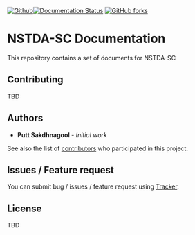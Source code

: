 [![Github](https://img.shields.io/badge/sources-github-green.svg)](https://github.com/puttsk/cuda-tutorial/)[![Documentation Status](https://readthedocs.org/projects/cuda-tutorial/badge/?version=latest)](https://cuda-tutorial.readthedocs.io/en/latest/?badge=latest)
 [![GitHub forks](https://img.shields.io/github/stars/puttsk/cuda-tutorial.svg?style=social&label=Star)](https://github.com/puttsk/cuda-tutorial)

# NSTDA-SC Documentation 

This repository contains a set of documents for NSTDA-SC 

## Contributing

TBD

## Authors

* **Putt Sakdhnagool** - *Initial work* 

See also the list of [contributors](https://github.com/puttsk/nstda-sc/graphs/contributors) who participated in this project.

## Issues / Feature request

You can submit bug / issues / feature request using [Tracker](https://github.com/puttsk/nstda-sc/issues).

## License

TBD

